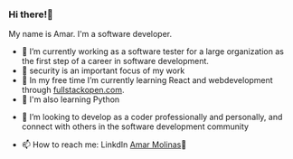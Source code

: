 ### Hi there!👋

<!--
**aemolinas/aemolinas** is a ✨ _special_ ✨ repository because its `README.md` (this file) appears on your GitHub profile.

Here are some ideas to get you started:-->

My name is Amar. I'm a software developer.
- 🔭 I’m currently working as a software tester for a large organization as the first step of a career in software development.
- :closed_lock_with_key: security is an important focus of my work
- 🌱 In my free time I’m currently learning React and webdevelopment through [fullstackopen.com](https://fullstackopen.com).
- :snake: I'm also learning Python
<!-- - 👯 I’m looking to collaborate on ... -->
- 🤔 I’m looking to develop as a coder professionally and personally, and connect with others in the software development community
<!-- - 💬 Ask me about ... -->
- 📫 How to reach me: LinkdIn <a href="https://www.linkedin.com/in/amar-molinas"> Amar Molinas</a>🔗
  
<!-- - 😄 Pronouns: he/him/his-->
<!-- - ⚡ Fun fact: I love to dabble in studying languages, and have tried 
-->
